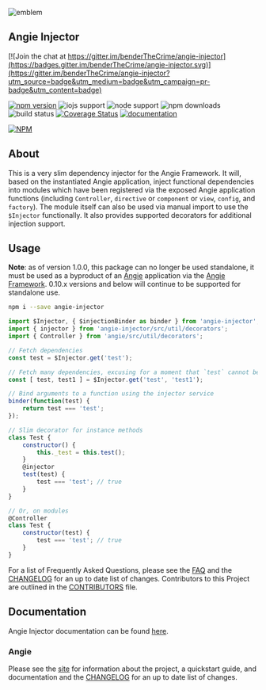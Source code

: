 ![emblem](https://rawgit.com/angie-framework/angie-injector/master/svg/angie.svg "emblem")

## Angie Injector

[![Join the chat at https://gitter.im/benderTheCrime/angie-injector](https://badges.gitter.im/benderTheCrime/angie-injector.svg)](https://gitter.im/benderTheCrime/angie-injector?utm_source=badge&utm_medium=badge&utm_campaign=pr-badge&utm_content=badge)

[![npm version](https://badge.fury.io/js/angie-injector.svg)](http://badge.fury.io/js/angie-injector "npm version")
![iojs support](https://img.shields.io/badge/iojs-1.7.1+-brightgreen.svg "iojs support")
![node support](https://img.shields.io/badge/node-0.12.0+-brightgreen.svg "node support")
![npm downloads](https://img.shields.io/npm/dm/angie-injector.svg "npm downloads")
![build status](https://travis-ci.org/benderTheCrime/angie-injector.svg?branch=master "build status")
[![Coverage Status](https://coveralls.io/repos/benderTheCrime/angie-injector/badge.svg?branch=master&service=github)](https://coveralls.io/github/benderTheCrime/angie-injector?branch=master "coverage")
[![documentation](https://doc.esdoc.org/github.com/angie-framework/angie-injector/badge.svg)](https://doc.esdoc.org/github.com/angie-framework/angie-injector/ "documentation")

[![NPM](https://nodei.co/npm/angie-injector.png?downloads=true&downloadRank=true&stars=true)](https://nodei.co/npm/angie-injector/)

## About
This is a very slim dependency injector for the Angie Framework. It will, based on the instantiated Angie application, inject functional dependencies into modules which have been registered via the exposed Angie application functions (including `Controller`, `directive` or `component` or `view`, `config`, and `factory`). The module itself can also be used via manual import to use the `$Injector` functionally. It also provides supported decorators for additional injection support.

## Usage
**Note**: as of version 1.0.0, this package can no longer be used standalone, it must be used as a byproduct of an [Angie](https://github.com/angie-framework/angie "Angie") application via the [Angie Framework](https://github.com/angie-framework "Angie Framework"). 0.10.x versions and below will continue to be supported for standalone use.

```bash
npm i --save angie-injector
```
```javascript
import $Injector, { $injectionBinder as binder } from 'angie-injector';
import { injector } from 'angie-injector/src/util/decorators';
import { Controller } from 'angie/src/util/decorators';

// Fetch dependencies
const test = $Injector.get('test');

// Fetch many dependencies, excusing for a moment that `test` cannot be redefined
const [ test, test1 ] = $Injector.get('test', 'test1');

// Bind arguments to a function using the injector service
binder(function(test) {
    return test === 'test';
});

// Slim decorator for instance methods
class Test {
    constructor() {
        this._test = this.test();
    }
    @injector
    test(test) {
        test === 'test'; // true
    }
}

// Or, on modules
@Controller
class Test {
    constructor(test) {
        test === 'test'; // true
    }
}
```

For a list of Frequently Asked Questions, please see the [FAQ](https://github.com/angie-framework/angie-injector/blob/master/md/FAQ.md "FAQ") and the [CHANGELOG](https://github.com/angie-framework/angie-injector/blob/master/md/CHANGELOG.md "CHANGELOG") for an up to date list of changes. Contributors to this Project are outlined in the [CONTRIBUTORS](https://github.com/angie-framework/angie-injector/blob/master/md/CONTRIBUTORS.md "CONTRIBUTORS") file.

## Documentation
Angie Injector documentation can be found [here](https://doc.esdoc.org/github.com/angie-framework/angie-injector/ "documentation").

### Angie
Please see the [site](http://benderthecrime.github.io/angie/) for information about the project, a quickstart guide, and documentation and the [CHANGELOG](https://github.com/angie-framework/angie/blob/master/md/CHANGELOG.md) for an up to date list of changes.